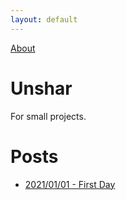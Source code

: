 ```yaml
---
layout: default
---
```


[About](./about)

# Unshar

For small projects.



# Posts

* [2021/01/01 - First Day](./2022/01/01/First-Day.html)
